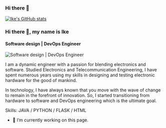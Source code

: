 ### Hi there 👋

[![Ike's GitHub stats](https://github-readme-stats.vercel.app/api?username=ikeedroid)](https://github.com/ikeedroid/github-readme-stats)


### Hi there 👋, my name is Ike
#### Software design | DevOps Engineer
![Software design | DevOps Engineer](https://arturssmirnovs.github.io/github-profile-readme-generator/images/banner.png)

I am a dynamic engineer with a passion for blending electronics and software. Studied Electronics and Telecommunication Engineering, I have spent numerous years using my skills in designing and testing electronic hardware for the good of mankind. 

In technology, I have always known that you move with the wave of change to remain in the forefront of innovation. So, I started transitioning from hardware to software and DevOps engineering which is the ultimate goal. 

Skills: JAVA / PYTHON / FLASK / HTML 

- 🔭 I’m currently working on this page. 





<!--
**ikeedroid/ikeedroid** is a ✨ _special_ ✨ repository because its `README.md` (this file) appears on your GitHub profile.

Here are some ideas to get you started:

- 🔭 I’m currently working on ...
- 🌱 I’m currently learning ...
- 👯 I’m looking to collaborate on ...
- 🤔 I’m looking for help with ...
- 💬 Ask me about ...
- 📫 How to reach me: ...
- 😄 Pronouns: ...
- ⚡ Fun fact: ...
-->
